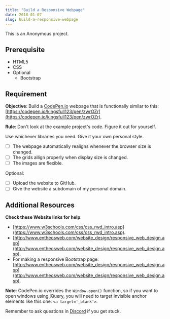 ```yaml
---
title: "Build a Responsive Webpage"
date: 2018-01-07
slug: build-a-responsive-webpage
---
```


This is an Anonymous project.

## Prerequisite

* HTML5
* CSS
* Optional
	* Bootstrap

## Requirement

**Objective**: Build a [CodePen.io](https://codepen.io/) webpage that is functionally similar to this: [https://codepen.io/kingsfull123/pen/zwrOZr](https://codepen.io/kingsfull123/pen/zwrOZr).

**Rule**: Don't look at the example project's code. Figure it out for yourself.

Use whichever libraries you need. Give it your own personal style.

* [ ] The webpage automatically realigns whenever the browser size is changed.
* [ ] The grids allign properly when display size is changed.
* [ ] The images are flexible.

Optional:

* [ ] Upload the website to GitHub.
* [ ] Give the website a subdomain of my personal domain. 

## Additional Resources

**Check these Website links for help**:
*  [https://www.w3schools.com/css/css_rwd_intro.asp](https://www.w3schools.com/css/css_rwd_intro.asp).
*  [http://www.entheosweb.com/website_design/responsive_web_design.asp](http://www.entheosweb.com/website_design/responsive_web_design.asp).
*  For making a responsive Bootstrap page: [http://www.entheosweb.com/website_design/responsive_web_design.asp](http://www.entheosweb.com/website_design/responsive_web_design.asp).
 
**Note**: CodePen.io overrides the `Window.open()` function, so if you want to open windows using jQuery, you will need to target invisible anchor elements like this one: `<a target='_blank'>`.

Remember to ask questions in [Discord](https://discord.gg/yRWHfg) if you get stuck.
